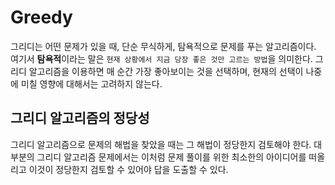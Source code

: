 # Greedy

그리디는 어떤 문제가 있을 때, 단순 무식하게, 탐욕적으로 문제를 푸는 알고리즘이다.
여기서 **탐욕적**이라는 말은 `현재 상황에서 지금 당장 좋은 것만 고르는 방법`을 의미한다.
그리디 알고리즘을 이용하면 매 순간 가장 좋아보이는 것을 선택하며, 현재의 선택이 나중에 미칠 영향에 대해서는 고려하지 않는다.

## 그리디 알고리즘의 정당성

그리디 알고리즘으로 문제의 해법을 찾았을 때는 그 해법이 정당한지 검토해야 한다.
대부분의 그리디 알고리즘 문제에서는 이처럼 문제 풀이를 위한 최소한의 아이디어를 떠올리고 이것이 정당한지 검토할 수 있어야 답을 도출할 수 있다.
